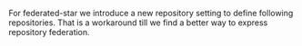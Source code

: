 For federated-star we introduce a new repository setting to define following repositories. That is a workaround till we find a better way to express repository federation.
